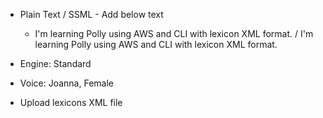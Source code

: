 - Plain Text / SSML - Add below text 

  - I'm learning Polly using AWS and CLI with lexicon XML format. / <speak>I'm learning Polly using AWS and CLI with lexicon XML format.</speak>

- Engine: Standard
- Voice: Joanna, Female
- Upload lexicons XML file 
